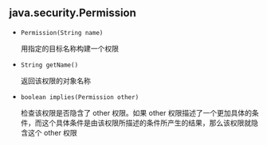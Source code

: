 ## java.security.Permission

* `Permission(String name)`

  用指定的目标名称构建一个权限

* `String getName()`

  返回该权限的对象名称

* `boolean implies(Permission other)`

  检查该权限是否隐含了 other 权限。如果 other 权限描述了一个更加具体的条件，而这个具体条件是由该权限所描述的条件所产生的结果，那么该权限就隐含这个 other 权限

